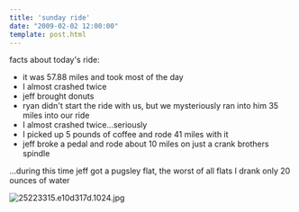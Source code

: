 ```yaml
---
title: 'sunday ride'
date: "2009-02-02 12:00:00"
template: post.html
---
```


facts about today's ride:

- it was 57.88 miles and took most of the day
- I almost crashed twice  
- jeff brought donuts  
- ryan didn't start the ride with us, but we mysteriously ran into him 35 miles into our ride  
- I almost crashed twice...seriously  
- I picked up 5 pounds of coffee and rode 41 miles with it
- jeff broke a pedal and rode about 10 miles on just a crank brothers spindle

 ...during this time jeff got a pugsley flat, the worst of all flats  I drank only 20 ounces of water

![25223315.e10d317d.1024.jpg](http://f.slowtheory.com/25223315.e10d317d.1024.jpg "25223315.e10d317d.1024.jpg")